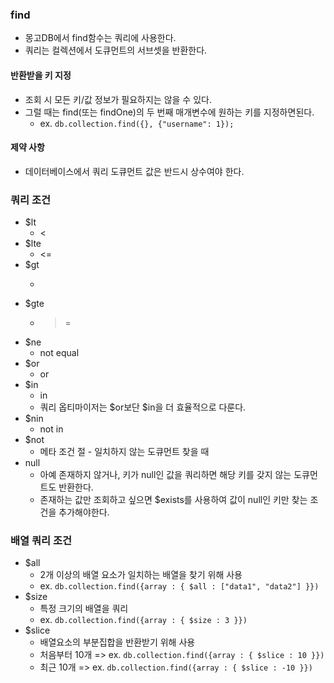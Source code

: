 ### find
* 몽고DB에서 find함수는 쿼리에 사용한다.
* 쿼리는 컬렉션에서 도큐먼트의 서브셋을 반환한다.

#### 반환받을 키 지정
* 조회 시 모든 키/값 정보가 필요하지는 않을 수 있다.
* 그럴 때는 find(또는 findOne)의 두 번째 매개변수에 원하는 키를 지정하면된다.
  * ex. ```db.collection.find({}, {"username": 1});```

#### 제약 사항
* 데이터베이스에서 쿼리 도큐먼트 값은 반드시 상수여야 한다.

### 쿼리 조건
* $lt
  * <
* $lte
  * <=
* $gt
  * >
* $gte
  * >=
* $ne
  * not equal
* $or
  * or
* $in
  * in
  * 쿼리 옵티마이저는 $or보단 $in을 더 효율적으로 다룬다.
* $nin
  * not in
* $not
  * 메타 조건 절 - 일치하지 않는 도큐먼트 찾을 때
* null
  * 아예 존재하지 않거나, 키가 null인 값을 쿼리하면 해당 키를 갖지 않는 도큐먼트도 반환한다.
  * 존재하는 값만 조회하고 싶으면 $exists를 사용하여 값이 null인 키만 찾는 조건을 추가해야한다.

### 배열 쿼리 조건
* $all
  * 2개 이상의 배열 요소가 일치하는 배열을 찾기 위해 사용
  * ex. ```db.collection.find({array : { $all : ["data1", "data2"] }})```
* $size
  * 특정 크기의 배열을 쿼리
  * ex. ```db.collection.find({array : { $size : 3 }})```
* $slice
  * 배열요소의 부분집합을 반환받기 위해 사용
  * 처음부터 10개 => ex. ```db.collection.find({array : { $slice : 10 }})```
  * 최근 10개 => ex. ```db.collection.find({array : { $slice : -10 }})```
